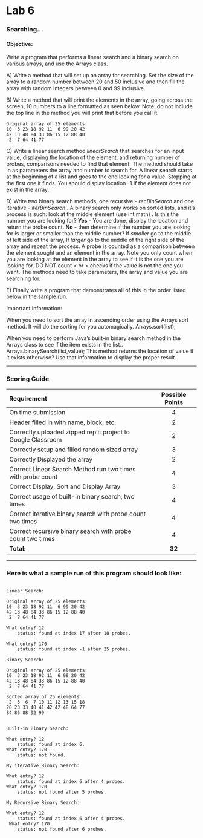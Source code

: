 # Lab 6
### Searching...

#### Objective: 
Write a program that performs a linear search and a binary search on various arrays, and use the Arrays class.

A) Write a method that will set up an array for searching.  Set the size of the array to a random number between 20 and 50 inclusive and then fill the array with random integers between 0 and 99 inclusive.  
 
B) Write a method that will print the elements in the array, going across the screen, 10 numbers to a line formatted as seen below. Note: do not include the top line in the method you will print that before you call it.
		
```
Original array of 25 elements:
10  3 23 18 92 11  6 99 20 42 
42 13 48 84 33 86 15 12 88 40
 2  7 64 41 77
 ```
C) Write a linear search method *linearSearch* that searches for an input value, displaying the location of the element, and returning number of probes, comparisons needed to find that element.  The method should take in as parameters the array and number to search for.  A linear search starts at the beginning of a list and goes to the end looking for a value.  Stopping at the first one it finds.  You should display location -1 if the element does not exist in the array.

D) Write two binary search methods, one recursive - *recBinSearch* and one iterative - *iterBinSearch* .  A binary search only works on sorted lists, and it’s process is such: look at the middle element (use int math) . Is this the number you are looking for? **Yes** - You are done, display the location and return the probe count. **No** - then determine if the number you are looking for is larger or smaller than the middle number? If *smaller* go to the middle of left side of the array, If *larger* go to the middle of the right side of the array and repeat the process. A probe is counted as a comparison between the element sought and an element in the array.  Note you only count when you are looking at the element in the array to see if it is the one you are looking for.  DO NOT count <  or > checks if the value is not the one you want.  The methods need to take parameters, the array and value you are searching for.

E) Finally write a program that demonstrates all of this in the order listed below in the sample run.


Important Information:

When you need to sort the array in ascending order using the Arrays sort method.  It will do the sorting for you automagically.  Arrays.sort(list);

When you need to perform Java’s built-in binary search method in the Arrays class to see if the item exists in the list..   Arrays.binarySearch(list,value); This method returns the location of value if it exists otherwise?  Use that information to display the proper result.


***

### Scoring Guide

| Requirement | Possible Points |
| :---        |    :----:   | 
| On time submission | 4 | 
| Header filled in with name, block, etc. | 2 |
| Correctly uploaded zipped replit project to Google Classroom | 2 |
| Correctly setup and filled random sized array | 3 |
| Correctly Displayed the array | 2 |
| Correct Linear Search Method run two times with probe count | 4 |
| Correct Display, Sort and Display Array | 3 |
| Correct usage of built-in binary search, two times| 4 |
| Correct iterative binary search with probe count two times| 4 |
| Correct recursive binary search with probe count two times | 4 |
| **Total:** | **32** |

***  

### Here is what a sample run of this program should look like: 

```

Linear Search:

Original array of 25 elements:
10  3 23 18 92 11  6 99 20 42 
42 13 48 84 33 86 15 12 88 40
 2  7 64 41 77

What entry? 12
	status: found at index 17 after 18 probes.

What entry? 170
	status: found at index -1 after 25 probes.

Binary Search:

Original array of 25 elements:
10  3 23 18 92 11  6 99 20 42 
42 13 48 84 33 86 15 12 88 40
 2  7 64 41 77

Sorted array of 25 elements:
 2  3  6  7 10 11 12 13 15 18 
20 23 33 40 41 42 42 48 64 77
84 86 88 92 99


Built-in Binary Search:

What entry? 12
	status: found at index 6.   
What entry? 170
	status: not found.

My iterative Binary Search:      
  
What entry? 12
	status: found at index 6 after 4 probes.   
What entry? 170
	status: not found after 5 probes.

My Recursive Binary Search:      
  
What entry? 12
	status: found at index 6 after 4 probes.   
 What entry? 170
	status: not found after 6 probes.
```